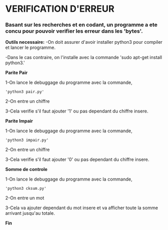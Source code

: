 # VERIFICATION D'ERREUR

### Basant sur les recherches et en codant, un programme a ete concu pour pouvoir verifier les erreur dans les 'bytes'.

**Outils necessaire:**
-On doit assurer d'avoir installer python3 pour compiler et lancer le programme.

-Dans le cas contraire, on l'installe avec la commande 'sudo apt-get install python3.'


**Parite Pair**

1-On lance le debuggage du programme avec la commande,
```
'python3 pair.py'
```
2-On entre un chiffre

3-Cela verifie s'il faut ajouter '1' ou pas dependant du chiffre insere. 



**Parite Impair**

1-On lance le debuggage du programme avec la commande,
```
'python3 impair.py'
```
2-On entre un chiffre

3-Cela verifie s'il faut ajouter '0' ou pas dependant du chiffre insere. 



**Somme de controle**

1-On lance le debuggage du programme avec la commande,
```
'python3 cksum.py'
```
2-On entre un mot

3-Cela va ajouter dependant du mot insere et va afficher toute la somme arrivant jusqu'au totale. 

**Fin**

